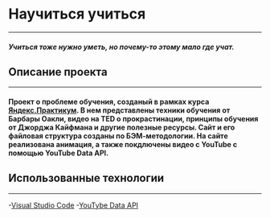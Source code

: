 # Научиться учиться
---
##### *Учиться тоже нужно уметь, но почему-то этому мало где учат*.
## Описание проекта
---
#### Проект о проблеме обучения, созданый в рамках курса [Яндекс.Практикум](https://practicum.yandex.ru). В нем представлены техники обучения от Барбары Оакли, видео на TED о прокрастинации, принципы обучения от Джорджа Кайфмана и другие полезные ресурсы. Сайт и его файловая структура созданы по БЭМ-методологии. На сайте реализована анимация, а также покдлючены видео с YouTube с помощью YouTube Data API.
## Использованные технологии
---
-[Visual Studio Code](https://code.visualstudio.com)
-[YouTybe Data API](https://developers.google.com/youtube/v3/docs?hl=ru)
